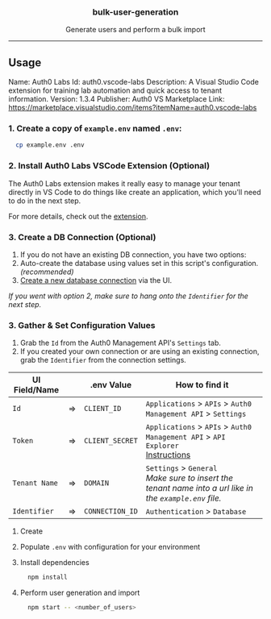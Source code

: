 <h3 align="center">bulk-user-generation</h3>
<p align="center">Generate users and perform a bulk import</p>

---

## Usage

Name: Auth0 Labs
Id: auth0.vscode-labs
Description: A Visual Studio Code extension for training lab automation and quick access to tenant information.
Version: 1.3.4
Publisher: Auth0
VS Marketplace Link: https://marketplace.visualstudio.com/items?itemName=auth0.vscode-labs

### 1. Create a copy of `example.env` named `.env`:

```sh
  cp example.env .env
```

### 2. Install Auth0 Labs VSCode Extension (Optional)

The Auth0 Labs extension makes it really easy to manage your tenant directly in VS Code to do things like create an application, which you'll need to do in the next step.

For more details, check out the [extension](https://marketplace.visualstudio.com/items?itemName=auth0.vscode-labs).

### 3. Create a DB Connection (Optional)

1. If you do not have an existing DB connection, you have two options:
1. Auto-create the database using values set in this script's configuration. _(recommended)_
1. [Create a new database connection](https://auth0.com/docs/authenticate/database-connections) via the UI.

_If you went with option 2, make sure to hang onto the `Identifier` for the next step._

### 3. Gather & Set Configuration Values

1. Grab the `Id` from the Auth0 Management API's `Settings` tab.
2. If you created your own connection or are using an existing connection, grab the `Identifier` from the connection settings.

| UI Field/Name |     | .env Value      | How to find it                                                                                                                                                                        |
| ------------- | --- | --------------- | ------------------------------------------------------------------------------------------------------------------------------------------------------------------------------------- |
| `Id`          | =>  | `CLIENT_ID`     | `Applications` > `APIs` > `Auth0 Management API` > `Settings`                                                                                                                         |
| `Token`       | =>  | `CLIENT_SECRET` | `Applications` > `APIs` > `Auth0 Management API` > `API Explorer` <br>[Instructions](https://auth0.com/docs/secure/tokens/access-tokens/get-management-api-access-tokens-for-testing) |
| `Tenant Name` | =>  | `DOMAIN`        | `Settings` > `General` <br> <em>Make sure to insert the tenant name into a url like in the `example.env` file.</em>                                                                   |
| `Identifier`  | =>  | `CONNECTION_ID` | `Authentication` > `Database`                                                                                                                                                         |

1. Create
1. Populate `.env` with configuration for your environment

1. Install dependencies

   ```sh
     npm install
   ```

1. Perform user generation and import

   ```sh
     npm start -- <number_of_users>
   ```
